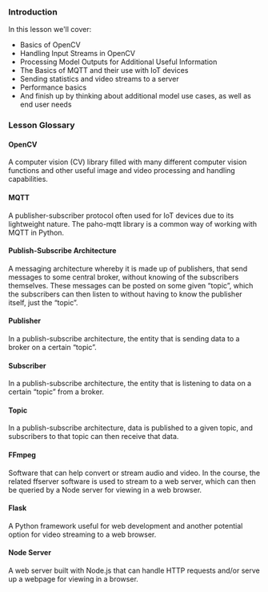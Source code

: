 ### Introduction

In this lesson we'll cover:

* Basics of OpenCV
* Handling Input Streams in OpenCV
* Processing Model Outputs for Additional Useful Information
* The Basics of MQTT and their use with IoT devices
* Sending statistics and video streams to a server
* Performance basics
* And finish up by thinking about additional model use cases, as well as end user needs


### Lesson Glossary

#### OpenCV
A computer vision (CV) library filled with many different computer vision functions and other useful image and video processing and handling capabilities.

#### MQTT
A publisher-subscriber protocol often used for IoT devices due to its lightweight nature. The paho-mqtt library is a common way of working with MQTT in Python.

#### Publish-Subscribe Architecture
A messaging architecture whereby it is made up of publishers, that send messages to some central broker, without knowing of the subscribers themselves. These messages can be posted on some given “topic”, which the subscribers can then listen to without having to know the publisher itself, just the “topic”.

#### Publisher
In a publish-subscribe architecture, the entity that is sending data to a broker on a certain “topic”.

#### Subscriber
In a publish-subscribe architecture, the entity that is listening to data on a certain “topic” from a broker.

#### Topic
In a publish-subscribe architecture, data is published to a given topic, and subscribers to that topic can then receive that data.

#### FFmpeg
Software that can help convert or stream audio and video. In the course, the related ffserver software is used to stream to a web server, which can then be queried by a Node server for viewing in a web browser.

#### Flask
A Python framework useful for web development and another potential option for video streaming to a web browser.

#### Node Server
A web server built with Node.js that can handle HTTP requests and/or serve up a webpage for viewing in a browser.

